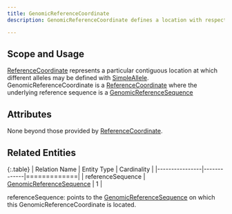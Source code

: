 ```yaml
---
title: GenomicReferenceCoordinate
description: GenomicReferenceCoordinate defines a location with respect to a <a href="genomic_reference_sequence.html">GenomicReferenceSequence</a>.  

---
```


Scope and Usage
---------------

[ReferenceCoordinate](reference_coordinate.html) represents a particular contiguous location at which different alleles may be defined with [SimpleAllele](simple_allele.html).  GenomicReferenceCoordinate is a [ReferenceCoordinate](reference_coordinate.html) where the underlying reference sequence is a [GenomicReferenceSequence](genomic_reference_sequence.html)

Attributes 
----------

None beyond those provided by [ReferenceCoordinate](reference_coordinate.html).

Related Entities
----------------

{:.table}
|  Relation Name | Entity Type | Cardinality |
|----------------|-------------|=============|
| referenceSequence | [GenomicReferenceSequence](genomic_reference_sequence.html) | 1 |

referenceSequence: points to the [GenomicReferenceSequence](genomic_reference_sequence.html)  on which this GenomicReferenceCoordinate is located.
